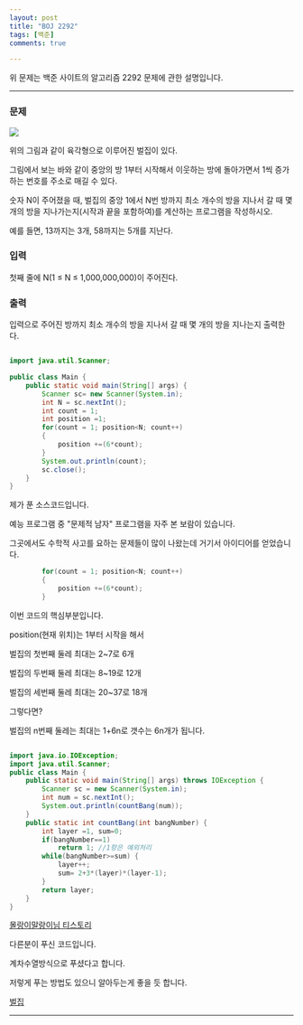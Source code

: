 ```yaml
---
layout: post
title: "BOJ 2292"
tags: [백준]
comments: true

---
```


위 문제는 백준 사이트의 알고리즘 2292 문제에 관한 설명입니다.<br>

---

### 문제

<img src="https://onlinejudgeimages.s3-ap-northeast-1.amazonaws.com/upload/201009/3(2).png">

위의 그림과 같이 육각형으로 이루어진 벌집이 있다. 

그림에서 보는 바와 같이 중앙의 방 1부터 시작해서 이웃하는 방에 돌아가면서 1씩 증가하는 번호를 주소로 매길 수 있다.

숫자 N이 주어졌을 때, 벌집의 중앙 1에서 N번 방까지 최소 개수의 방을 지나서 갈 때 몇 개의 방을 지나가는지(시작과 끝을 포함하여)를 계산하는 프로그램을 작성하시오.

예를 들면, 13까지는 3개, 58까지는 5개를 지난다.

### 입력

첫째 줄에 N(1 ≤ N ≤ 1,000,000,000)이 주어진다.

### 출력

입력으로 주어진 방까지 최소 개수의 방을 지나서 갈 때 몇 개의 방을 지나는지 출력한다.

```java

import java.util.Scanner;

public class Main {
	public static void main(String[] args) {
		Scanner sc= new Scanner(System.in);
		int N = sc.nextInt();
		int count = 1;
		int position =1;
		for(count = 1; position<N; count++)
		{
			position +=(6*count);
		}
		System.out.println(count);
		sc.close();
	}
}

```

제가 푼 소스코드입니다.

예능 프로그램 중 "문제적 남자" 프로그램을 자주 본 보람이 있습니다.

그곳에서도 수학적 사고를 요하는 문제들이 많이 나왔는데 거기서 아이디어를 얻었습니다.

```java
		for(count = 1; position<N; count++)
		{
			position +=(6*count);
		}
```

이번 코드의 핵심부분입니다.

position(현재 위치)는 1부터 시작을 해서 

벌집의 첫번째 둘레 최대는 2~7로 6개

벌집의 두번째 둘레 최대는 8~19로 12개

벌집의 세번째 둘레 최대는 20~37로 18개

그렇다면?

벌집의 n번째 둘레는 최대는 1+6n로 갯수는 6n개가 됩니다.


```java

import java.io.IOException;
import java.util.Scanner;
public class Main {
	public static void main(String[] args) throws IOException {
		Scanner sc = new Scanner(System.in);
		int num = sc.nextInt();
		System.out.println(countBang(num));
	}
	public static int countBang(int bangNumber) {
		int layer =1, sum=0;
		if(bangNumber==1)
			return 1; //1항은 예외처리
		while(bangNumber>=sum) {
			layer++;
			sum= 2+3*(layer)*(layer-1);
		}
		return layer;
	}
}

``` 
<a href="https://jhnyang.tistory.com/211">몰랑이말랑이님 티스토리</a>

다른분이 푸신 코드입니다.

계차수열방식으로 푸셨다고 합니다. 

저렇게 푸는 방법도 있으니 알아두는게 좋을 듯 합니다.

<a href="https://www.acmicpc.net/problem/2292">벌집</a>

---
